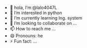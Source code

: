 - 👋 hola, I’m @lalo4047L
- 👀 I’m interested in python
- 🌱 I’m currently learning Ing. system
- 💞️ I’m looking to collaborate on ...
- 📫 How to reach me ...
- 😄 Pronouns: he
- ⚡ Fun fact: ...

<!---
lalo4047L/lalo4047L is a ✨ special ✨ repository because its `README.md` (this file) appears on your GitHub profile.
You can click the Preview link to take a look at your changes.
--->
